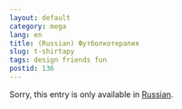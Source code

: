 ```yaml
---
layout: default
category: mega
lang: en
title: (Russian) Футболкотерапия
slug: t-shirtapy
tags: design friends fun 
postid: 136
---
```

<p>Sorry, this entry is only available in <a href="http://mega.genn.org/export/getposts.php">Russian</a>.</p>